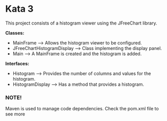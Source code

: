 # Kata 3 #
This project consists of a histogram viewer using the JFreeChart library.

**Classes:**
- MainFrame --> Allows the histogram viewer to be configured.
- JFreeChartHistogramDisplay --> Class implementing the display panel.
- Main --> A MainFrame is created and the histogram is added.

**Interfaces:**
- Histogram --> Provides the number of columns and values for the histogram.
- HistogramDisplay --> Has a method that provides a histogram.

### NOTE! 
Maven is used to manage code dependencies. Check the pom.xml file to see more
